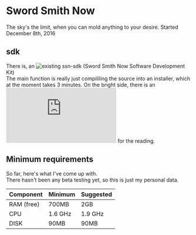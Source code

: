 # Sword Smith Now
The sky's the limit, when you can mold anything to your desire. Started December 8th, 2016    
## sdk
There is, an ![existing ssn-sdk](https://github.com/CalderWhite/ssn-sdk) (Sword Smith Now Software Development Kit)    
The main function is really just compililing the source into an installer, which at the moment takes 3 minutes.
On the bright side, there is an ![existing documentations](http://sword-smith-now-docs.readthedocs.io/en/latest/index.html) for the reading.


## Minimum requirements
So far, here's what I've come up with.    
There hasn't been any beta testing yet, so this is just my personal data.    

| Component      | Minimum    | Suggested      |
| :------------- | :--------- | :------------- |
| RAM  (free)    | 700MB      | 2GB            | 
| CPU            | 1.6 GHz    | 1.9 GHz        |
| DISK           | 90MB       | 90MB           |
